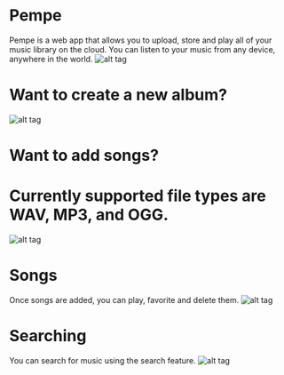 # Pempe
Pempe is a web app that allows you to upload, store and play all of your music library on the cloud. You can listen to your music from any device, anywhere in the world.
![alt tag](https://i.gyazo.com/cddf81e65ec017ae23b2f5d3a254c7ec.jpg "A view of the homepage")

# Want to create a new album?
![alt tag](https://i.gyazo.com/7ed1905b77ab19746a7231f0271f4088.jpg)

# Want to add songs?
# Currently supported file types are WAV, MP3, and OGG.
![alt tag](https://i.gyazo.com/c8a8ff943ebe7dd03134370fa0eb51da.jpg)

# Songs
Once songs are added, you can play, favorite and delete them.
![alt tag](https://i.gyazo.com/38eb5a9dcf65b80943f54b0cb18be0b0.jpg)

# Searching
You can search for music using the search feature.
![alt tag](https://i.gyazo.com/f347e9d06f202bb654c0a21996114495.jpg)
